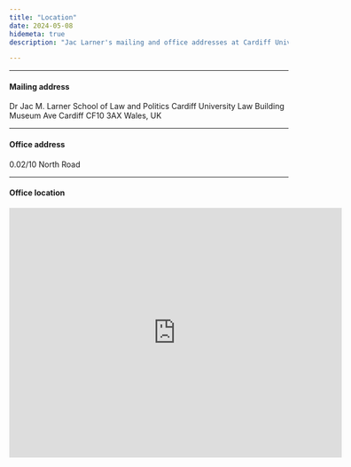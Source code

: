 ```yaml
---
title: "Location"
date: 2024-05-08
hidemeta: true
description: "Jac Larner's mailing and office addresses at Cardiff University."

---
```


---

#### Mailing address

Dr Jac M. Larner
School of Law and Politics
Cardiff University
Law Building
Museum Ave
Cardiff
CF10 3AX
Wales, UK

---

#### Office address

0.02/10 North Road

---

#### Office location

<iframe src="https://www.google.com/maps/embed?pb=!1m18!1m12!1m3!1d1206.927292223326!2d-3.186455717749326!3d51.48855129320938!2m3!1f0!2f0!3f0!3m2!1i1024!2i768!4f13.1!3m3!1m2!1s0x486e1d9ffa5e5ac9%3A0xdd4bf4a918725e38!2sCardiff%20School%20of%20Law%20and%20Politics%20(North%20Road)!5e1!3m2!1sen!2sus!4v1744247228920!5m2!1sen!2sus" width="600" height="450" style="border:0;" allowfullscreen="" loading="lazy" referrerpolicy="no-referrer-when-downgrade"></iframe>



